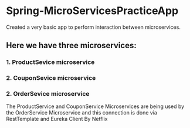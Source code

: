 # Spring-MicroServicesPracticeApp
Created a very basic app to perform interaction between microservices.

## Here we have three microservices:
### 1. ProductSevice microservice
### 2. CouponSevice microservice
### 2. OrderSevice microservice

<p>
  The ProductService and CouponService Microservices are being used by the OrderService Microservice and this connection is done via RestTemplate and Eureka Client By Netflix
</p>
